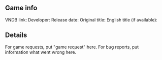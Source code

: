 ## Game info

VNDB link: 
Developer: 
Release date: 
Original title: 
English title (if available): 

## Details

For game requests, put "game request" here.
For bug reports, put information what went wrong here.
